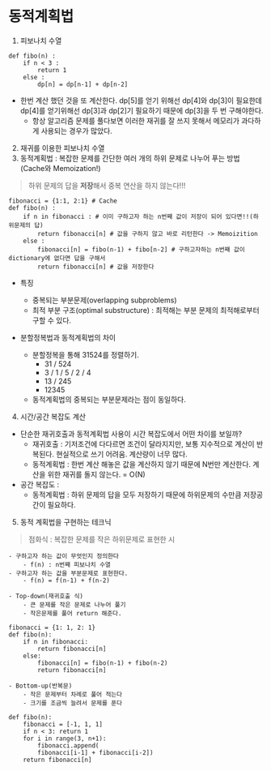 # 동적계획법

1. 피보나치 수열
```
def fibo(n) :
    if n < 3 :
        return 1
    else :
        dp[n] = dp[n-1] + dp[n-2]
```
- 한번 계산 했던 것을 또 계산한다. dp[5]를 얻기 위해선 dp[4]와 dp[3]이 필요한데 dp[4]를 얻기위해선 dp[3]과 dp[2]기 필요하기 때문에 dp[3]을 두 번 구해야한다.
    - 항상 알고리즘 문제를 풀다보면 이러한 재귀를 잘 쓰지 못해서 메모리가 과다하게 사용되는 경우가 많았다. 

2. 재귀를 이용한 피보나치 수열
3. 동적계획법 : 복잡한 문제를 간단한 여러 개의 하위 문제로 나누어 푸는 방법 (Cache와 Memoization!)
> 하위 문제의 답을 **저장**해서 중복 연산을 하지 않는다!!!
```
fibonacci = {1:1, 2:1} # Cache
def fibo(n) :
    if n in fibonacci : # 이미 구하고자 하는 n번째 값이 저장이 되어 있다면!!(하위문제의 답)
        return fibonacci[n] # 값을 구하지 않고 바로 리턴한다 -> Memoizition
    else : 
        fibonacci[n] = fibo(n-1) + fibo[n-2] # 구하고자하는 n번째 값이 dictionary에 없다면 답을 구해서
        return fibonacci[n] # 값을 저장한다
```
- 특징
    - 중복되는 부분문제(overlapping subproblems)
    - 최적 부분 구조(optimal substructure) : 최적해는 부분 문제의 최적해로부터 구할 수 있다.

- 분할정복법과 동적계획법의 차이
    - 분할정복을 통해 31524를 정렬하기.
        - 31 / 524
        - 3 / 1 / 5 / 2 / 4
        - 13 / 245
        - 12345
    - 동적계획법의 중복되는 부분문제라는 점이 동일하다. 

4. 시간/공간 복잡도 계산
- 단순한 재귀호출과 동적계획법 사용이 시간 복잡도에서 어떤 차이를 보일까?
    - 재귀호출 : 기저조건에 다다르면 조건이 달라지지만, 보통 지수적으로 계산이 반복된다. 현실적으로 쓰기 어려움. 계산량이 너무 많다.
    - 동적계획법 : 한번 계산 해놓은 값을 계산하지 않기 때문에 N번만 계산한다. 계산을 위한 재귀를 돌지 않는다. = O(N)
- 공간 복잡도 :
    - 동적계획법 : 하위 문제의 답을 모두 저장하기 때문에 하위문제의 수만큼 저장공간이 필요하다.

5. 동적 계획법을 구현하는 테크닉
> 점화식 : 복잡한 문제를 작은 하위문제로 표현한 시

    - 구하고자 하는 값이 무엇인지 정의한다
        - f(n) : n번째 피보나치 수열
    - 구하고자 하는 값을 부분문제로 표현한다.
        - f(n) = f(n-1) + f(n-2)

    - Top-down(재귀호출 식)
        - 큰 문제를 작은 문제로 나누어 풀기
        - 작은문제를 풀어 return 해준다.
```
fibonacci = {1: 1, 2: 1}
def fibo(n):
    if n in fibonacci:
        return fibonacci[n]
    else:
        fibonacci[n] = fibo(n-1) + fibo(n-2)
        return fibonacci[n] 
```

    - Bottom-up(반복문)
        - 작은 문제부터 차례로 풀어 적는다
        - 크기를 조금씩 늘려서 문제를 푼다
```
def fibo(n):
    fibonacci = [-1, 1, 1]
    if n < 3: return 1
    for i in range(3, n+1):
        fibonacci.append(
        fibonacci[i-1] + fibonacci[i-2])
    return fibonacci[n]
```
